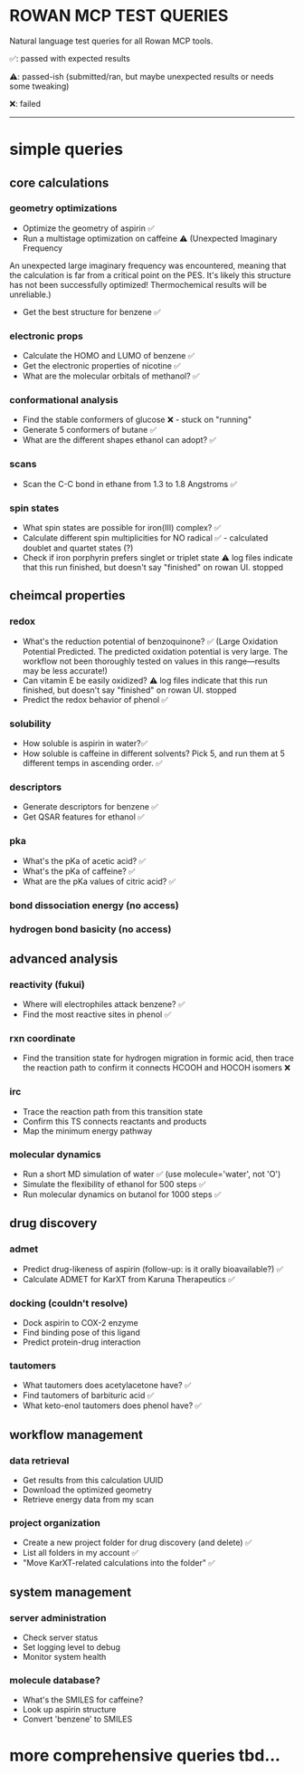 # ROWAN MCP TEST QUERIES

Natural language test queries for all Rowan MCP tools.

✅: passed with expected results

⚠️: passed-ish (submitted/ran, but maybe unexpected results or needs some tweaking)

❌: failed

---

# simple queries

## core calculations

### geometry optimizations
- Optimize the geometry of aspirin ✅
- Run a multistage optimization on caffeine ⚠️ (Unexpected Imaginary Frequency

An unexpected large imaginary frequency was encountered, meaning that the calculation is far from a critical point on the PES. It's likely this structure has not been successfully optimized! Thermochemical results will be unreliable.)

- Get the best structure for benzene ✅

### electronic props
- Calculate the HOMO and LUMO of benzene ✅
- Get the electronic properties of nicotine ✅
- What are the molecular orbitals of methanol? ✅

### conformational analysis
- Find the stable conformers of glucose ❌ - stuck on "running"
- Generate 5 conformers of butane ✅
- What are the different shapes ethanol can adopt? ✅

### scans
- Scan the C-C bond in ethane from 1.3 to 1.8 Angstroms ✅

### spin states
- What spin states are possible for iron(III) complex? ✅
- Calculate different spin multiplicities for NO radical ✅ - calculated doublet and quartet states (?)
- Check if iron porphyrin prefers singlet or triplet state ⚠️ log files indicate that this run finished, but doesn't say "finished" on rowan UI. stopped

## cheimcal properties

### redox
- What's the reduction potential of benzoquinone? ✅ (Large Oxidation Potential Predicted. The predicted oxidation potential is very large. The workflow not been thoroughly tested on values in this range—results may be less accurate!)
- Can vitamin E be easily oxidized? ⚠️ log files indicate that this run finished, but doesn't say "finished" on rowan UI. stopped
- Predict the redox behavior of phenol ✅

### solubility
- How soluble is aspirin in water?✅
- How soluble is caffeine in different solvents? Pick 5, and run them at 5 different temps in ascending order. ✅

### descriptors
- Generate descriptors for benzene ✅
- Get QSAR features for ethanol ✅

### pka
- What's the pKa of acetic acid? ✅
- What's the pKa of caffeine? ✅
- What are the pKa values of citric acid? ✅

### bond dissociation energy (no access)

### hydrogen bond basicity (no access)

## advanced analysis

### reactivity (fukui)
- Where will electrophiles attack benzene? ✅
- Find the most reactive sites in phenol ✅

### rxn coordinate
- Find the transition state for hydrogen migration in formic acid, then trace the reaction path to confirm it connects HCOOH and HOCOH isomers ❌

### irc
- Trace the reaction path from this transition state
- Confirm this TS connects reactants and products
- Map the minimum energy pathway

### molecular dynamics
- Run a short MD simulation of water ✅ (use molecule='water', not 'O')
- Simulate the flexibility of ethanol for 500 steps ✅
- Run molecular dynamics on butanol for 1000 steps ✅

## drug discovery

### admet
- Predict drug-likeness of aspirin (follow-up: is it orally bioavailable?) ✅
- Calculate ADMET for KarXT from Karuna Therapeutics ✅

### docking (couldn't resolve)
- Dock aspirin to COX-2 enzyme
- Find binding pose of this ligand
- Predict protein-drug interaction

### tautomers
- What tautomers does acetylacetone have? ✅
- Find tautomers of barbituric acid ✅
- What keto-enol tautomers does phenol have? ✅

## workflow management

### data retrieval
- Get results from this calculation UUID
- Download the optimized geometry
- Retrieve energy data from my scan

### project organization
- Create a new project folder for drug discovery (and delete) ✅
- List all folders in my account ✅
- "Move KarXT-related calculations into the folder" ✅

## system management

### server administration
- Check server status
- Set logging level to debug
- Monitor system health

### molecule database?
- What's the SMILES for caffeine?
- Look up aspirin structure
- Convert 'benzene' to SMILES

# more comprehensive queries tbd...